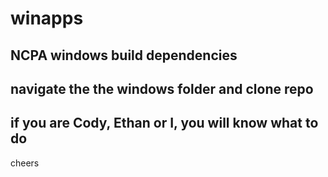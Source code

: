 # winapps
NCPA windows build dependencies 
-------------------------------
navigate the the windows folder and clone repo
-
if you are Cody, Ethan or I, you will know what to do
-
cheers
